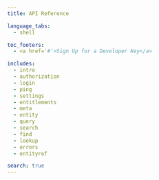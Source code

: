 ```yaml
---
title: API Reference

language_tabs:
  - shell

toc_footers:
  - <a href='#'>Sign Up for a Developer Key</a>

includes:
  - intro
  - authorization
  - login
  - ping
  - settings
  - entitlements
  - meta
  - entity
  - query
  - search
  - find
  - lookup
  - errors
  - entityref

search: true
---
```

